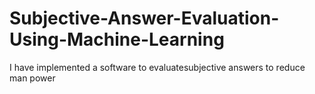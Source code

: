 # Subjective-Answer-Evaluation-Using-Machine-Learning
I have implemented a software to evaluatesubjective answers to reduce man power
